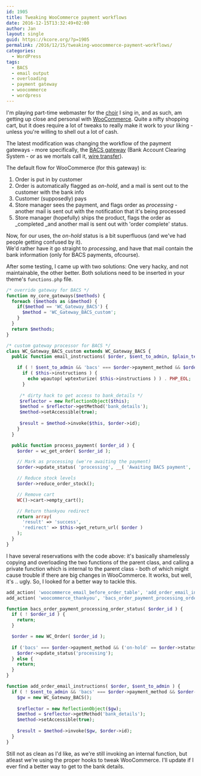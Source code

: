 ```yaml
---
id: 1905
title: Tweaking WooCommerce payment workflows
date: 2016-12-15T13:32:49+02:00
author: Jan
layout: single
guid: https://kcore.org/?p=1905
permalink: /2016/12/15/tweaking-woocommerce-payment-workflows/
categories:
  - WordPress
tags:
  - BACS
  - email output
  - overloading
  - payment gateway
  - woocommerce
  - wordpress
---
```

I'm playing part-time webmaster for the [choir](http://artemusicale.be/ensembles/kamerkoor-furiant/) I sing in, and as such, am getting up close and personal with [WooCommerce](https://woocommerce.com/). Quite a nifty shopping cart, but it does require a lot of tweaks to really make it work to your liking - unless you're willing to shell out a lot of cash.

The latest modification was changing the workflow of the payment gateways - more specifically, the [BACS gateway](https://docs.woocommerce.com/document/bacs/) (Bank Account Clearing System - or as we mortals call it, [wire transfer](https://en.wikipedia.org/wiki/Wire_transfer)).

The default flow for WooCommerce (for this gateway) is:

  1. Order is put in by customer
  2. Order is automatically flagged as _on-hold_, and a mail is sent out to the customer with the bank info
  3. Customer (supposedly) pays
  4. Store manager sees the payment, and flags order as _processing_ - another mail is sent out with the notification that it's being processed
  5. Store manager (hopefully) ships the product, flags the order as _completed _and another mail is sent out with 'order complete' status.

Now, for our uses, the _on-hold_ status is a bit superfluous (and we've had people getting confused by it).  
We'd rather have it go straight to _processing_, and have that mail contain the bank information (only for BACS payments, ofcourse).

After some testing, I came up with two solutions: One very hacky, and not maintainable, the other better. Both solutions need to be inserted in your theme's `functions.php` file.

```php
/* override gateway for BACS */
function my_core_gateways($methods) {
  foreach ($methods as &$method) {
    if($method == 'WC_Gateway_BACS') {
      $method = 'WC_Gateway_BACS_custom';
    }
  }
  return $methods;
}

/* custom gateway processor for BACS */
class WC_Gateway_BACS_custom extends WC_Gateway_BACS {
  public function email_instructions( $order, $sent_to_admin, $plain_text = false ) {

    if ( ! $sent_to_admin && 'bacs' === $order->payment_method && $order->has_status( 'processing' ) ) {
      if ( $this->instructions ) {
        echo wpautop( wptexturize( $this->instructions ) ) . PHP_EOL;
      }
 
     /* dirty hack to get access to bank_details */
     $reflector = new ReflectionObject($this);
     $method = $reflector->getMethod('bank_details');
     $method->setAccessible(true);
 
     $result = $method->invoke($this, $order->id);
    }
  }

  public function process_payment( $order_id ) {
    $order = wc_get_order( $order_id );

    // Mark as processing (we're awaiting the payment)
    $order->update_status( 'processing', __( 'Awaiting BACS payment', 'woocommerce' ) );

    // Reduce stock levels
    $order->reduce_order_stock();

    // Remove cart
    WC()->cart->empty_cart();

    // Return thankyou redirect
    return array(
      'result' => 'success',
      'redirect' => $this->get_return_url( $order )
    );
  }
}
```

I have several reservations with the code above: it's basically shamelessly copying and overloading the two functions of the parent class, and calling a private function which is internal to the parent class - both of which might cause trouble if there are big changes in WooCommerce. It works, but well, it's .. ugly. So, I looked for a better way to tackle this.

```php
add_action( 'woocommerce_email_before_order_table', 'add_order_email_instructions', 10, 2 );
add_action( 'woocommerce_thankyou', 'bacs_order_payment_processing_order_status', 10, 1 );

function bacs_order_payment_processing_order_status( $order_id ) {
  if ( ! $order_id ) {
    return;
  }

  $order = new WC_Order( $order_id );
 
  if ('bacs' === $order->payment_method && ('on-hold' == $order->status || 'pending' == $order->status)) {
    $order->update_status('processing');
  } else {
    return;
  }
}

function add_order_email_instructions( $order, $sent_to_admin ) {
  if ( ! $sent_to_admin && 'bacs' === $order->payment_method && $order->has_status( 'processing' ) ) {
    $gw = new WC_Gateway_BACS();
 
    $reflector = new ReflectionObject($gw);
    $method = $reflector->getMethod('bank_details');
    $method->setAccessible(true);
 
    $result = $method->invoke($gw, $order->id);
  }
}
```

Still not as clean as I'd like, as we're still invoking an internal function, but atleast we're using the proper hooks 
to tweak WooCommerce. I'll update if I ever find a better way to get to the bank details.